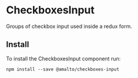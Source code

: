 # CheckboxesInput

Groups of checkbox input used inside a redux form.

## Install

To install the CheckboxesInput component run:

```terminal
npm install --save @amalto/checkboxes-input
```
